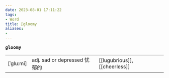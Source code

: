 ```yaml
---
date: 2023-08-01 17:11:22
tags: 
- Word
title: 📖gloomy
aliases: 
- 
---
```


<pre><strong>gloomy</strong></pre>
|   |   |   |
|---|---|---|
|[ˈglu:mi]|adj. sad or depressed 忧郁的|[[lugubrious]], [[cheerless]]|